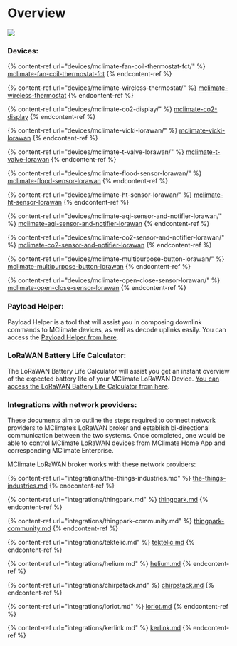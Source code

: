 # Overview



![](.gitbook/assets/mw1920\_lorawanheader.png)

### **Devices:**

{% content-ref url="devices/mclimate-fan-coil-thermostat-fct/" %}
[mclimate-fan-coil-thermostat-fct](devices/mclimate-fan-coil-thermostat-fct/)
{% endcontent-ref %}

{% content-ref url="devices/mclimate-wireless-thermostat/" %}
[mclimate-wireless-thermostat](devices/mclimate-wireless-thermostat/)
{% endcontent-ref %}

{% content-ref url="devices/mclimate-co2-display/" %}
[mclimate-co2-display](devices/mclimate-co2-display/)
{% endcontent-ref %}

{% content-ref url="devices/mclimate-vicki-lorawan/" %}
[mclimate-vicki-lorawan](devices/mclimate-vicki-lorawan/)
{% endcontent-ref %}

{% content-ref url="devices/mclimate-t-valve-lorawan/" %}
[mclimate-t-valve-lorawan](devices/mclimate-t-valve-lorawan/)
{% endcontent-ref %}

{% content-ref url="devices/mclimate-flood-sensor-lorawan/" %}
[mclimate-flood-sensor-lorawan](devices/mclimate-flood-sensor-lorawan/)
{% endcontent-ref %}

{% content-ref url="devices/mclimate-ht-sensor-lorawan/" %}
[mclimate-ht-sensor-lorawan](devices/mclimate-ht-sensor-lorawan/)
{% endcontent-ref %}

{% content-ref url="devices/mclimate-aqi-sensor-and-notifier-lorawan/" %}
[mclimate-aqi-sensor-and-notifier-lorawan](devices/mclimate-aqi-sensor-and-notifier-lorawan/)
{% endcontent-ref %}

{% content-ref url="devices/mclimate-co2-sensor-and-notifier-lorawan/" %}
[mclimate-co2-sensor-and-notifier-lorawan](devices/mclimate-co2-sensor-and-notifier-lorawan/)
{% endcontent-ref %}

{% content-ref url="devices/mclimate-multipurpose-button-lorawan/" %}
[mclimate-multipurpose-button-lorawan](devices/mclimate-multipurpose-button-lorawan/)
{% endcontent-ref %}

{% content-ref url="devices/mclimate-open-close-sensor-lorawan/" %}
[mclimate-open-close-sensor-lorawan](devices/mclimate-open-close-sensor-lorawan/)
{% endcontent-ref %}

### **Payload Helper:**

Payload Helper is a tool that will assist you in composing downlink commands to MClimate devices, as well as decode uplinks easily. You can access the [Payload Helper from here](https://mclimate.eu/pages/payload-helper).&#x20;

### LoRaWAN Battery Life Calculator:

The LoRaWAN Battery Life Calculator will assist you get an instant overview of the expected battery life of your MClimate LoRaWAN Device. [You can access the LoRaWAN Battery Life Calculator from here](https://mclimate.eu/pages/lorawan-battery-calculator).

### **Integrations with network providers:**

These documents aim to outline the steps required to connect network providers to MClimate’s LoRaWAN broker and establish bi-directional communication between the two systems. Once completed, one would be able to control MClimate LoRaWAN devices from MClimate Home App and corresponding MClimate Enterprise.&#x20;

MClimate LoRaWAN broker works with these network providers:

{% content-ref url="integrations/the-things-industries.md" %}
[the-things-industries.md](integrations/the-things-industries.md)
{% endcontent-ref %}

{% content-ref url="integrations/thingpark.md" %}
[thingpark.md](integrations/thingpark.md)
{% endcontent-ref %}

{% content-ref url="integrations/thingpark-community.md" %}
[thingpark-community.md](integrations/thingpark-community.md)
{% endcontent-ref %}

{% content-ref url="integrations/tektelic.md" %}
[tektelic.md](integrations/tektelic.md)
{% endcontent-ref %}

{% content-ref url="integrations/helium.md" %}
[helium.md](integrations/helium.md)
{% endcontent-ref %}

{% content-ref url="integrations/chirpstack.md" %}
[chirpstack.md](integrations/chirpstack.md)
{% endcontent-ref %}

{% content-ref url="integrations/loriot.md" %}
[loriot.md](integrations/loriot.md)
{% endcontent-ref %}

{% content-ref url="integrations/kerlink.md" %}
[kerlink.md](integrations/kerlink.md)
{% endcontent-ref %}
